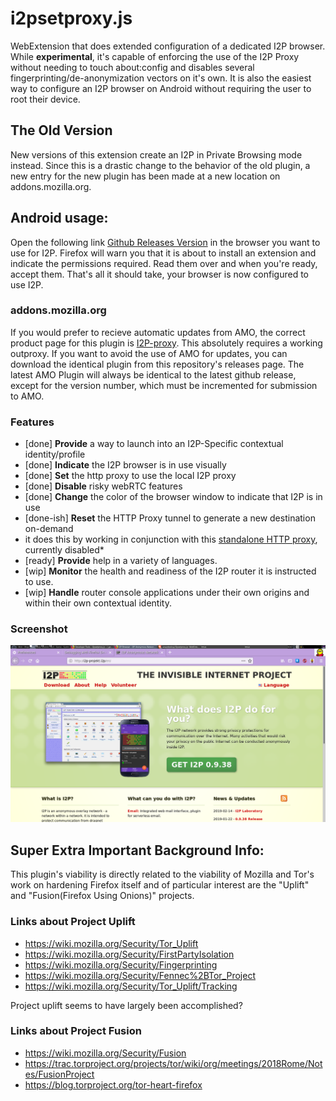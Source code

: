 i2psetproxy.js
==============

WebExtension that does extended configuration of a dedicated I2P browser. While
**experimental**, it's capable of enforcing the use of the I2P Proxy without
needing to touch about:config and disables several
fingerprinting/de-anonymization vectors on it's own. It is also the easiest way
to configure an I2P browser on Android without requiring the user to root their
device.

The Old Version
---------------

New versions of this extension create an I2P in Private Browsing mode instead.
Since this is a drastic change to the behavior of the old plugin, a new entry
for the new plugin has been made at a new location on addons.mozilla.org.

Android usage:
--------------

Open the following link [Github Releases Version](https://github.com/eyedeekay/i2psetproxy.js/releases/download/1.26/i2psetproxy.js@eyedeekay.github.io.xpi)
in the browser you want to use for I2P. Firefox will warn you that it is about
to install an extension and indicate the permissions required. Read them over
and when you're ready, accept them. That's all it should take, your browser is
now configured to use I2P.

### addons.mozilla.org

If you would prefer to recieve automatic updates from AMO, the correct product
page for this plugin is [I2P-proxy](https://addons.mozilla.org/en-US/firefox/addon/I2P-proxy/).
This absolutely requires a working outproxy. If you want to avoid the use of AMO
for updates, you can download the identical plugin from this repository's
releases page. The latest AMO Plugin will always be identical to the latest
github release, except for the version number, which must be incremented for
submission to AMO.

### Features

  * [done] **Provide** a way to launch into an I2P-Specific contextual identity/profile
  * [done] **Indicate** the I2P browser is in use visually
  * [done] **Set** the http proxy to use the local I2P proxy
  * [done] **Disable** risky webRTC features
  * [done] **Change** the color of the browser window to indicate that I2P is in use
  * [done-ish] **Reset** the HTTP Proxy tunnel to generate a new destination on-demand
   * it does this by working in conjunction with this [standalone HTTP proxy](https://github.com/eyedeekay/httptunnel), currently disabled*
  * [ready] **Provide** help in a variety of languages.
  * [wip] **Monitor** the health and readiness of the I2P router it is
   instructed to use.
  * [wip] **Handle** router console applications under their own origins and
   within their own contextual identity.


### Screenshot

![Visiting i2p-projekt.i2p](i2psetproxy.js.png)

Super Extra Important Background Info:
--------------------------------------

This plugin's viability is directly related to the viability of Mozilla and
Tor's work on hardening Firefox itself and of particular interest are the
"Uplift" and "Fusion(Firefox Using Onions)" projects.

### Links about Project Uplift

 * https://wiki.mozilla.org/Security/Tor_Uplift
 * https://wiki.mozilla.org/Security/FirstPartyIsolation
 * https://wiki.mozilla.org/Security/Fingerprinting
 * https://wiki.mozilla.org/Security/Fennec%2BTor_Project
 * https://wiki.mozilla.org/Security/Tor_Uplift/Tracking

Project uplift seems to have largely been accomplished?

### Links about Project Fusion

 * https://wiki.mozilla.org/Security/Fusion
 * https://trac.torproject.org/projects/tor/wiki/org/meetings/2018Rome/Notes/FusionProject
 * https://blog.torproject.org/tor-heart-firefox